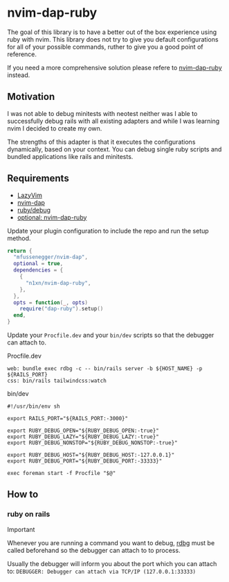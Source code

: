# nvim-dap-ruby

The goal of this library is to have a better out of the box experience using ruby
with nvim. This library does not try to give you default configurations for all
of your possible commands, ruther to give you a good point of reference.

If you need a more comprehensive solution please refere to [nvim-dap-ruby](https://github.com/suketa/nvim-dap-ruby)
instead.

## Motivation

I was not able to debug minitests with neotest neither was I able to successfully
debug rails with all existing adapters and while I was learning nvim I decided to
create my own.

The strengths of this adapter is that it executes the configurations dynamically,
based on your context. You can debug single ruby scripts and bundled applications like
rails and minitests.

## Requirements

- [LazyVim](https://www.lazyvim.org/)
- [nvim-dap](https://github.com/mfussenegger/nvim-dap)
- [ruby/debug](https://github.com/ruby/debug)
- [optional: nvim-dap-ruby](https://github.com/n1xn/nvim-dap-ruby)

Update your plugin configuration to include the repo and run the setup method.

```lua
return {
  "mfussenegger/nvim-dap",
  optional = true,
  dependencies = {
    {
      "n1xn/nvim-dap-ruby",
    },
  },
  opts = function(_, opts)
    require("dap-ruby").setup()
  end,
}

```

Update your `Procfile.dev` and your `bin/dev` scripts so that the debugger can attach
to.

Procfile.dev

```
web: bundle exec rdbg -c -- bin/rails server -b ${HOST_NAME} -p ${RAILS_PORT}
css: bin/rails tailwindcss:watch

```

bin/dev

```
#!/usr/bin/env sh

export RAILS_PORT="${RAILS_PORT:-3000}"

export RUBY_DEBUG_OPEN="${RUBY_DEBUG_OPEN:-true}"
export RUBY_DEBUG_LAZY="${RUBY_DEBUG_LAZY:-true}"
export RUBY_DEBUG_NONSTOP="${RUBY_DEBUG_NONSTOP:-true}"

export RUBY_DEBUG_HOST="${RUBY_DEBUG_HOST:-127.0.0.1}"
export RUBY_DEBUG_PORT="${RUBY_DEBUG_PORT:-33333}"

exec foreman start -f Procfile "$@"

```

## How to

### ruby on rails

> [!IMPORTANT]
> Whenever you are running a command you want to debug, [rdbg](https://github.com/ruby/debug)
> must be called beforehand so the debugger can attach to to process.
>
> Usually the debugger will inform you about the port which you can attach to:
> `DEBUGGER: Debugger can attach via TCP/IP (127.0.0.1:33333)`
